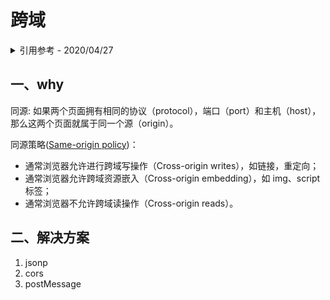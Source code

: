# 跨域

<details>
<summary>引用参考 - 2020/04/27</summary>

- [跨域](https://juejin.im/post/59c132415188256bb018e825) _- 考拉海购前端团队 2017 年 09 月 19 日_
- [Same-origin policy](https://developer.mozilla.org/en-US/docs/Web/Security/Same-origin_policy) _- MDN Last modified: Feb 22, 2020_
- [不要再问我跨域的问题了](https://segmentfault.com/a/1190000015597029) _- 写 Bug 更新于 2018-07-12_

</details>

## 一、why

同源: 如果两个页面拥有相同的协议（protocol），端口（port）和主机（host），那么这两个页面就属于同一个源（origin）。

同源策略([Same-origin policy](https://developer.mozilla.org/en-US/docs/Web/Security/Same-origin_policy))：

- 通常浏览器允许进行跨域写操作（Cross-origin writes），如链接，重定向；
- 通常浏览器允许跨域资源嵌入（Cross-origin embedding），如 img、script 标签；
- 通常浏览器不允许跨域读操作（Cross-origin reads）。

## 二、解决方案

1. jsonp
2. cors
3. postMessage
